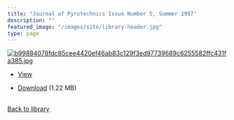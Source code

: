 ```yaml
---
title: "Journal of Pyrotechnics Issue Number 5, Summer 1997"
description: ""
featured_image: "/images/site/library-header.jpg"
type: page
---
```


<a href="https://drive.google.com/uc?export=view&id=1OjtTgcF_wto6e-Udy0kWJBmi3e-gi9ZZ" target="_blank">![b99884078fdc85cee4420ef46ab83c129f3ed97739689c6255582ffc431fa385.jpg](https://drive.google.com/uc?export=view&id=1kLcgYeXSLly6DBfxHLGXiEpHMp8UJ3Lz)</a>
* <a href="https://drive.google.com/uc?export=view&id=1OjtTgcF_wto6e-Udy0kWJBmi3e-gi9ZZ" target="_blank">View</a>

* [Download](https://drive.google.com/uc?export=download&id=1OjtTgcF_wto6e-Udy0kWJBmi3e-gi9ZZ) (1.22 MB)

<br />[Back to library](/library/)
